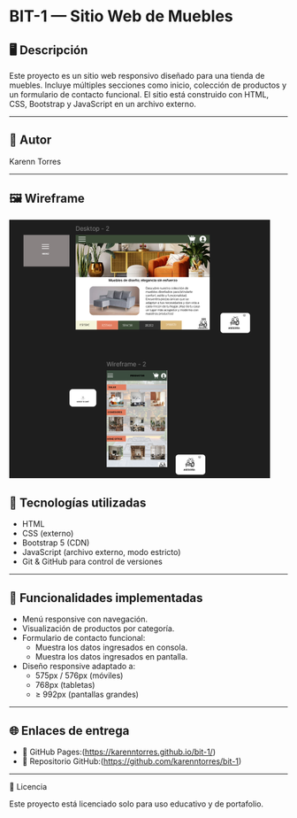 # BIT-1 — Sitio Web de Muebles

## 🖥️ Descripción

Este proyecto es un sitio web responsivo diseñado para una tienda de muebles. Incluye múltiples secciones como inicio, colección de productos y un formulario de contacto funcional. El sitio está construido con HTML, CSS, Bootstrap y JavaScript en un archivo externo.

---

## 👤 Autor

Karenn Torres

---

## 🖼️ Wireframe

![FIGMA](assets/figma.png)


## 🧩 Tecnologías utilizadas

- HTML
- CSS (externo)
- Bootstrap 5 (CDN)
- JavaScript (archivo externo, modo estricto)
- Git & GitHub para control de versiones

---

## 📄 Funcionalidades implementadas

- Menú responsive con navegación.
- Visualización de productos por categoría.
- Formulario de contacto funcional:
  - Muestra los datos ingresados en consola.
  - Muestra los datos ingresados en pantalla.
- Diseño responsive adaptado a:
  - 575px / 576px (móviles)
  - 768px (tabletas)
  - ≥ 992px (pantallas grandes)

---

## 🌐 Enlaces de entrega

- 🔗 GitHub Pages:(https://karenntorres.github.io/bit-1/)
- 🔗 Repositorio GitHub:(https://github.com/karenntorres/bit-1)

---
📄 Licencia

Este proyecto está licenciado solo para uso educativo y de portafolio.